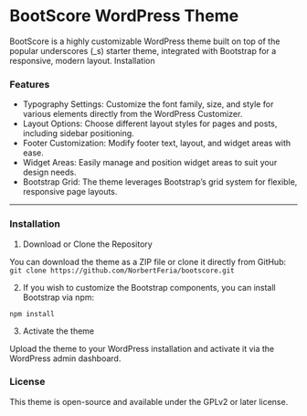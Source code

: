 BootScore WordPress Theme
===

BootScore is a highly customizable WordPress theme built on top of the popular underscores (_s) starter theme, integrated with Bootstrap for a responsive, modern layout.
Installation

### Features
- Typography Settings: Customize the font family, size, and style for various elements directly from the WordPress Customizer.
- Layout Options: Choose different layout styles for pages and posts, including sidebar positioning.
- Footer Customization: Modify footer text, layout, and widget areas with ease.
- Widget Areas: Easily manage and position widget areas to suit your design needs.
- Bootstrap Grid: The theme leverages Bootstrap’s grid system for flexible, responsive page layouts.

---------------

### Installation

1. Download or Clone the Repository

You can download the theme as a ZIP file or clone it directly from GitHub: ``` git clone https://github.com/NorbertFeria/bootscore.git ```

2. If you wish to customize the Bootstrap components, you can install Bootstrap via npm:

``` npm install ```

3. Activate the theme

Upload the theme to your WordPress installation and activate it via the WordPress admin dashboard.

### License

This theme is open-source and available under the GPLv2 or later license.